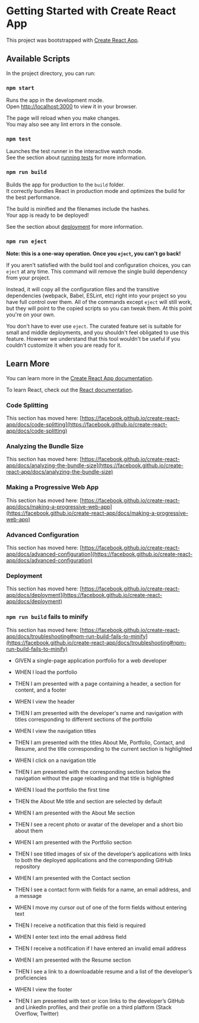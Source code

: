 # Getting Started with Create React App

This project was bootstrapped with [Create React App](https://github.com/facebook/create-react-app).

## Available Scripts

In the project directory, you can run:

### `npm start`

Runs the app in the development mode.\
Open [http://localhost:3000](http://localhost:3000) to view it in your browser.

The page will reload when you make changes.\
You may also see any lint errors in the console.

### `npm test`

Launches the test runner in the interactive watch mode.\
See the section about [running tests](https://facebook.github.io/create-react-app/docs/running-tests) for more information.

### `npm run build`

Builds the app for production to the `build` folder.\
It correctly bundles React in production mode and optimizes the build for the best performance.

The build is minified and the filenames include the hashes.\
Your app is ready to be deployed!

See the section about [deployment](https://facebook.github.io/create-react-app/docs/deployment) for more information.

### `npm run eject`

**Note: this is a one-way operation. Once you `eject`, you can't go back!**

If you aren't satisfied with the build tool and configuration choices, you can `eject` at any time. This command will remove the single build dependency from your project.

Instead, it will copy all the configuration files and the transitive dependencies (webpack, Babel, ESLint, etc) right into your project so you have full control over them. All of the commands except `eject` will still work, but they will point to the copied scripts so you can tweak them. At this point you're on your own.

You don't have to ever use `eject`. The curated feature set is suitable for small and middle deployments, and you shouldn't feel obligated to use this feature. However we understand that this tool wouldn't be useful if you couldn't customize it when you are ready for it.

## Learn More

You can learn more in the [Create React App documentation](https://facebook.github.io/create-react-app/docs/getting-started).

To learn React, check out the [React documentation](https://reactjs.org/).

### Code Splitting

This section has moved here: [https://facebook.github.io/create-react-app/docs/code-splitting](https://facebook.github.io/create-react-app/docs/code-splitting)

### Analyzing the Bundle Size

This section has moved here: [https://facebook.github.io/create-react-app/docs/analyzing-the-bundle-size](https://facebook.github.io/create-react-app/docs/analyzing-the-bundle-size)

### Making a Progressive Web App

This section has moved here: [https://facebook.github.io/create-react-app/docs/making-a-progressive-web-app](https://facebook.github.io/create-react-app/docs/making-a-progressive-web-app)

### Advanced Configuration

This section has moved here: [https://facebook.github.io/create-react-app/docs/advanced-configuration](https://facebook.github.io/create-react-app/docs/advanced-configuration)

### Deployment

This section has moved here: [https://facebook.github.io/create-react-app/docs/deployment](https://facebook.github.io/create-react-app/docs/deployment)

### `npm run build` fails to minify

This section has moved here: [https://facebook.github.io/create-react-app/docs/troubleshooting#npm-run-build-fails-to-minify](https://facebook.github.io/create-react-app/docs/troubleshooting#npm-run-build-fails-to-minify)

- GIVEN a single-page application portfolio for a web developer

- WHEN I load the portfolio

- THEN I am presented with a page containing a header, a section for content, and a footer

- WHEN I view the header

- THEN I am presented with the developer's name and navigation with titles corresponding to different sections of the portfolio

- WHEN I view the navigation titles

- THEN I am presented with the titles About Me, Portfolio, Contact, and Resume, and the title corresponding to the current section is highlighted

- WHEN I click on a navigation title

- THEN I am presented with the corresponding section below the navigation without the page reloading and that title is highlighted

- WHEN I load the portfolio the first time

- THEN the About Me title and section are selected by default

- WHEN I am presented with the About Me section

- THEN I see a recent photo or avatar of the developer and a short bio about them

- WHEN I am presented with the Portfolio section

- THEN I see titled images of six of the developer’s applications with links to both the deployed applications and the corresponding GitHub repository

- WHEN I am presented with the Contact section

- THEN I see a contact form with fields for a name, an email address, and a message

- WHEN I move my cursor out of one of the form fields without entering text

- THEN I receive a notification that this field is required

- WHEN I enter text into the email address field

- THEN I receive a notification if I have entered an invalid email address

- WHEN I am presented with the Resume section

- THEN I see a link to a downloadable resume and a list of the developer’s proficiencies

- WHEN I view the footer

- THEN I am presented with text or icon links to the developer’s GitHub and LinkedIn profiles, and their profile on a third platform (Stack Overflow, Twitter)
